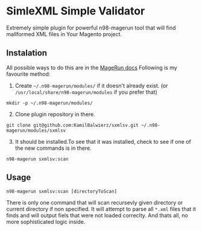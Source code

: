 # SimleXML Simple Validator

Extremely simple plugin for powerful n98-magerun tool that will find mallformed XML files in Your Magento project.

## Instalation

All possible ways to do this are in the [MageRun docs](http://magerun.net/introducting-the-new-n98-magerun-module-system/)
Following is my favourite method:


1. Create `~/.n98-magerun/modules/` if it doesn't already exist. (or `/usr/local/share/n98-magerun/modules` if you prefer that)
```
mkdir -p ~/.n98-magerun/modules/
```
2. Clone plugin repository in there. 
```
git clone git@github.com:KamilBalwierz/sxmlsv.git ~/.n98-magerun/modules/sxmlsv
```
3. It should be installed.To see that it was installed, check to see if one of the new commands is in there.
```
n98-magerun sxmlsv:scan
```

## Usage

```
n98-magerun sxmlsv:scan [directoryToScan]
```

There is only one command that will scan recursevly given directory or current directory if non specified.
It will attempt to parse all `*.xml` files that it finds and will output fiels that were not loaded correclty.
And thats all, no more sophisticated logic inside.
